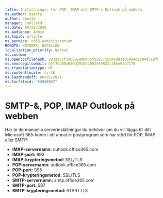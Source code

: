 ```yaml
---
title: Inställningar för POP, IMAP och SMTP i Outlook på webben
ms.author: daeite
author: daeite
manager: joallard
ms.date: 04/21/2020
ms.audience: Admin
ms.topic: article
ms.service: o365-administration
ROBOTS: NOINDEX, NOFOLLOW
localization_priority: Normal
ms.custom: ''
ms.openlocfilehash: 2932a7cf3c6681e00455f8292716b46d911010a4d2c84d519f90b2ffa971b35f
ms.sourcegitcommit: b5f7da89a650d2915dc652449623c78be6247175
ms.translationtype: MT
ms.contentlocale: sv-SE
ms.lasthandoff: 08/05/2021
ms.locfileid: "53960997"
---
```

# <a name="pop-imap--smtp-settings-for-outlook-on-the-web"></a>SMTP-&, POP, IMAP Outlook på webben

Här är de manuella serverinställningar du behöver om du vill lägga till ditt Microsoft 365-konto i ett annat e-postprogram som har stöd för POP, IMAP eller SMTP:
  
- **IMAP-servernamn:** outlook.office365.com
- **IMAP-port:** 993
- **IMAP-krypteringsmetod:** SSL/TLS
- **POP-servernamn:** outlook.office365.com  
- **POP-port:** 995  
- **POP-krypteringsmetod:** SSL/TLS  
- **SMTP-servernamn:** smtp.office365.com
- **SMTP-port:** 587
- **SMTP-krypteringsmetod:** STARTTLS